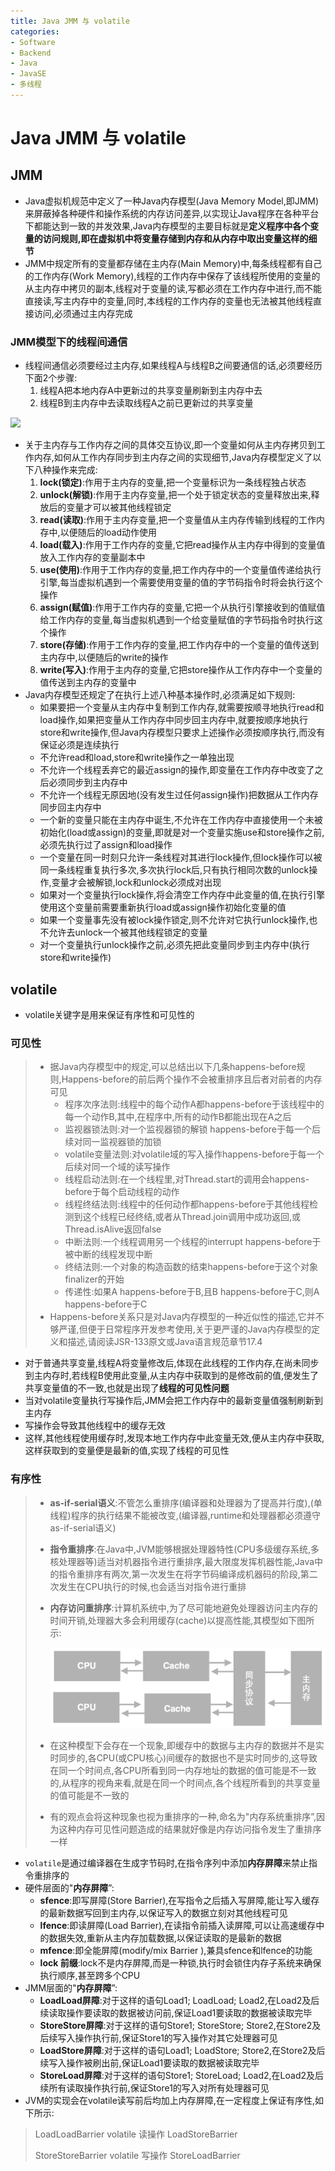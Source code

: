 ```yaml
---
title: Java JMM 与 volatile
categories:
- Software
- Backend
- Java
- JavaSE
- 多线程
---
```

# Java JMM 与 volatile

## JMM

- Java虚拟机规范中定义了一种Java内存模型(Java Memory Model,即JMM)来屏蔽掉各种硬件和操作系统的内存访问差异,以实现让Java程序在各种平台下都能达到一致的并发效果,Java内存模型的主要目标就是**定义程序中各个变量的访问规则,即在虚拟机中将变量存储到内存和从内存中取出变量这样的细节**
- JMM中规定所有的变量都存储在主内存(Main Memory)中,每条线程都有自己的工作内存(Work Memory),线程的工作内存中保存了该线程所使用的变量的从主内存中拷贝的副本,线程对于变量的读,写都必须在工作内存中进行,而不能直接读,写主内存中的变量,同时,本线程的工作内存的变量也无法被其他线程直接访问,必须通过主内存完成

### JMM模型下的线程间通信

- 线程间通信必须要经过主内存,如果线程A与线程B之间要通信的话,必须要经历下面2个步骤:
    1. 线程A把本地内存A中更新过的共享变量刷新到主内存中去
    2. 线程B到主内存中去读取线程A之前已更新过的共享变量

![](C:\Users\lushan11\AppData\Roaming\Typora\typora-user-images\image-20210611095441923.png)

- 关于主内存与工作内存之间的具体交互协议,即一个变量如何从主内存拷贝到工作内存,如何从工作内存同步到主内存之间的实现细节,Java内存模型定义了以下八种操作来完成:
    1. **lock(锁定)**:作用于主内存的变量,把一个变量标识为一条线程独占状态
    2. **unlock(解锁)**:作用于主内存变量,把一个处于锁定状态的变量释放出来,释放后的变量才可以被其他线程锁定
    3. **read(读取)**:作用于主内存变量,把一个变量值从主内存传输到线程的工作内存中,以便随后的load动作使用
    4. **load(载入)**:作用于工作内存的变量,它把read操作从主内存中得到的变量值放入工作内存的变量副本中
    5. **use(使用)**:作用于工作内存的变量,把工作内存中的一个变量值传递给执行引擎,每当虚拟机遇到一个需要使用变量的值的字节码指令时将会执行这个操作
    6. **assign(赋值)**:作用于工作内存的变量,它把一个从执行引擎接收到的值赋值给工作内存的变量,每当虚拟机遇到一个给变量赋值的字节码指令时执行这个操作
    7. **store(存储)**:作用于工作内存的变量,把工作内存中的一个变量的值传送到主内存中,以便随后的write的操作
    8. **write(写入)**:作用于主内存的变量,它把store操作从工作内存中一个变量的值传送到主内存的变量中
- Java内存模型还规定了在执行上述八种基本操作时,必须满足如下规则:
    - 如果要把一个变量从主内存中复制到工作内存,就需要按顺寻地执行read和load操作,如果把变量从工作内存中同步回主内存中,就要按顺序地执行store和write操作,但Java内存模型只要求上述操作必须按顺序执行,而没有保证必须是连续执行
    - 不允许read和load,store和write操作之一单独出现
    - 不允许一个线程丢弃它的最近assign的操作,即变量在工作内存中改变了之后必须同步到主内存中
    - 不允许一个线程无原因地(没有发生过任何assign操作)把数据从工作内存同步回主内存中
    - 一个新的变量只能在主内存中诞生,不允许在工作内存中直接使用一个未被初始化(load或assign)的变量,即就是对一个变量实施use和store操作之前,必须先执行过了assign和load操作
    - 一个变量在同一时刻只允许一条线程对其进行lock操作,但lock操作可以被同一条线程重复执行多次,多次执行lock后,只有执行相同次数的unlock操作,变量才会被解锁,lock和unlock必须成对出现
    - 如果对一个变量执行lock操作,将会清空工作内存中此变量的值,在执行引擎使用这个变量前需要重新执行load或assign操作初始化变量的值
    - 如果一个变量事先没有被lock操作锁定,则不允许对它执行unlock操作,也不允许去unlock一个被其他线程锁定的变量
    - 对一个变量执行unlock操作之前,必须先把此变量同步到主内存中(执行store和write操作)

## volatile

- volatile关键字是用来保证有序性和可见性的

### 可见性

> - 据Java内存模型中的规定,可以总结出以下几条happens-before规则,Happens-before的前后两个操作不会被重排序且后者对前者的内存可见
>     - 程序次序法则:线程中的每个动作A都happens-before于该线程中的每一个动作B,其中,在程序中,所有的动作B都能出现在A之后
>     - 监视器锁法则:对一个监视器锁的解锁 happens-before于每一个后续对同一监视器锁的加锁
>     - volatile变量法则:对volatile域的写入操作happens-before于每一个后续对同一个域的读写操作
>     - 线程启动法则:在一个线程里,对Thread.start的调用会happens-before于每个启动线程的动作
>     - 线程终结法则:线程中的任何动作都happens-before于其他线程检测到这个线程已经终结,或者从Thread.join调用中成功返回,或Thread.isAlive返回false
>     - 中断法则:一个线程调用另一个线程的interrupt happens-before于被中断的线程发现中断
>     - 终结法则:一个对象的构造函数的结束happens-before于这个对象finalizer的开始
>     - 传递性:如果A happens-before于B,且B happens-before于C,则A happens-before于C
> - Happens-before关系只是对Java内存模型的一种近似性的描述,它并不够严谨,但便于日常程序开发参考使用,关于更严谨的Java内存模型的定义和描述,请阅读JSR-133原文或Java语言规范章节17.4

- 对于普通共享变量,线程A将变量修改后,体现在此线程的工作内存,在尚未同步到主内存时,若线程B使用此变量,从主内存中获取到的是修改前的值,便发生了共享变量值的不一致,也就是出现了**线程的可见性问题**
- 当对volatile变量执行写操作后,JMM会把工作内存中的最新变量值强制刷新到主内存
- 写操作会导致其他线程中的缓存无效
- 这样,其他线程使用缓存时,发现本地工作内存中此变量无效,便从主内存中获取,这样获取到的变量便是最新的值,实现了线程的可见性

### 有序性

> - **as-if-serial语义**:不管怎么重排序(编译器和处理器为了提高并行度),(单线程)程序的执行结果不能被改变,(编译器,runtime和处理器都必须遵守as-if-serial语义)
>
> - **指令重排序**:在Java中,JVM能够根据处理器特性(CPU多级缓存系统,多核处理器等)适当对机器指令进行重排序,最大限度发挥机器性能,Java中的指令重排序有两次,第一次发生在将字节码编译成机器码的阶段,第二次发生在CPU执行的时候,也会适当对指令进行重排
>
> - **内存访问重排序**:计算机系统中,为了尽可能地避免处理器访问主内存的时间开销,处理器大多会利用缓存(cache)以提高性能,其模型如下图所示:
>
>     <img src="https://raw.githubusercontent.com/LuShan123888/Files/main/Pictures/20210611123727.png" alt="处理器Cache模型" style="zoom:50%;" />
>
> - 在这种模型下会存在一个现象,即缓存中的数据与主内存的数据并不是实时同步的,各CPU(或CPU核心)间缓存的数据也不是实时同步的,这导致在同一个时间点,各CPU所看到同一内存地址的数据的值可能是不一致的,从程序的视角来看,就是在同一个时间点,各个线程所看到的共享变量的值可能是不一致的
>
> - 有的观点会将这种现象也视为重排序的一种,命名为"内存系统重排序”,因为这种内存可见性问题造成的结果就好像是内存访问指令发生了重排序一样

- `volatile`是通过编译器在生成字节码时,在指令序列中添加**内存屏障**来禁止指令重排序的
- 硬件层面的"**内存屏障**”:
    - **sfence**:即写屏障(Store Barrier),在写指令之后插入写屏障,能让写入缓存的最新数据写回到主内存,以保证写入的数据立刻对其他线程可见
    - **lfence**:即读屏障(Load Barrier),在读指令前插入读屏障,可以让高速缓存中的数据失效,重新从主内存加载数据,以保证读取的是最新的数据
    - **mfence**:即全能屏障(modify/mix Barrier ),兼具sfence和lfence的功能
    - **lock 前缀**:lock不是内存屏障,而是一种锁,执行时会锁住内存子系统来确保执行顺序,甚至跨多个CPU
- JMM层面的"**内存屏障**”:
    - **LoadLoad屏障**:对于这样的语句Load1; LoadLoad; Load2,在Load2及后续读取操作要读取的数据被访问前,保证Load1要读取的数据被读取完毕
    - **StoreStore屏障**:对于这样的语句Store1; StoreStore; Store2,在Store2及后续写入操作执行前,保证Store1的写入操作对其它处理器可见
    - **LoadStore屏障**:对于这样的语句Load1; LoadStore; Store2,在Store2及后续写入操作被刷出前,保证Load1要读取的数据被读取完毕
    - **StoreLoad屏障**:对于这样的语句Store1; StoreLoad; Load2,在Load2及后续所有读取操作执行前,保证Store1的写入对所有处理器可见
- JVM的实现会在volatile读写前后均加上内存屏障,在一定程度上保证有序性,如下所示:

> LoadLoadBarrier
> volatile 读操作
> LoadStoreBarrier
>
> StoreStoreBarrier
> volatile 写操作
> StoreLoadBarrier